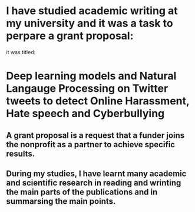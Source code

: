 # I have studied academic writing at my university and it was a task to perpare a grant proposal:
it was titled: 
# Deep learning models and Natural Langauge Processing on Twitter tweets to detect Online Harassment, Hate speech and Cyberbullying
## A grant proposal is a request that a funder joins the nonprofit as a partner to achieve specific results. 

## During my studies, I have learnt many academic and scientific research in reading and wrinting the main parts of the publications and in summarsing the main points.
